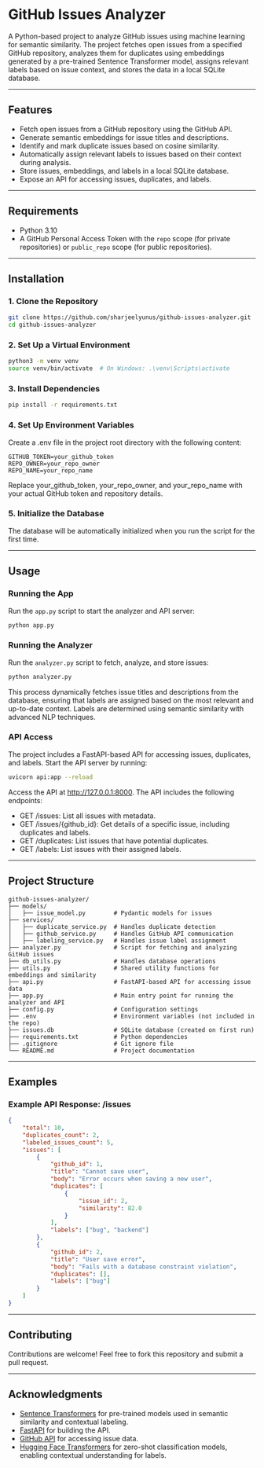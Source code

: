 # GitHub Issues Analyzer

A Python-based project to analyze GitHub issues using machine learning for semantic similarity. The project fetches open issues from a specified GitHub repository, analyzes them for duplicates using embeddings generated by a pre-trained Sentence Transformer model, assigns relevant labels based on issue context, and stores the data in a local SQLite database.

---

## Features

- Fetch open issues from a GitHub repository using the GitHub API.
- Generate semantic embeddings for issue titles and descriptions.
- Identify and mark duplicate issues based on cosine similarity.
- Automatically assign relevant labels to issues based on their context during analysis.
- Store issues, embeddings, and labels in a local SQLite database.
- Expose an API for accessing issues, duplicates, and labels.

---

## Requirements

- Python 3.10
- A GitHub Personal Access Token with the `repo` scope (for private repositories) or `public_repo` scope (for public repositories).

---

## Installation

### 1. Clone the Repository

```bash
git clone https://github.com/sharjeelyunus/github-issues-analyzer.git
cd github-issues-analyzer
```

### 2. Set Up a Virtual Environment

```bash
python3 -m venv venv
source venv/bin/activate  # On Windows: .\venv\Scripts\activate
```

### 3. Install Dependencies

```bash
pip install -r requirements.txt
```

### 4. Set Up Environment Variables

Create a .env file in the project root directory with the following content:

```plaintext
GITHUB_TOKEN=your_github_token
REPO_OWNER=your_repo_owner
REPO_NAME=your_repo_name
```

Replace your_github_token, your_repo_owner, and your_repo_name with your actual GitHub token and repository details.

### 5. Initialize the Database

The database will be automatically initialized when you run the script for the first time.

---

## Usage

### Running the App

Run the `app.py` script to start the analyzer and API server:

```bash
python app.py
```

### Running the Analyzer

Run the `analyzer.py` script to fetch, analyze, and store issues:

```bash
python analyzer.py
```

This process dynamically fetches issue titles and descriptions from the database, ensuring that labels are assigned based on the most relevant and up-to-date context. Labels are determined using semantic similarity with advanced NLP techniques.

### API Access

The project includes a FastAPI-based API for accessing issues, duplicates, and labels. Start the API server by running:

```bash
uvicorn api:app --reload
```

Access the API at <http://127.0.0.1:8000>. The API includes the following endpoints:

- GET /issues: List all issues with metadata.
- GET /issues/{github_id}: Get details of a specific issue, including duplicates and labels.
- GET /duplicates: List issues that have potential duplicates.
- GET /labels: List issues with their assigned labels.

---

## Project Structure

```plaintext
github-issues-analyzer/
├── models/
│   ├── issue_model.py        # Pydantic models for issues
├── services/
│   ├── duplicate_service.py  # Handles duplicate detection
│   ├── github_service.py     # Handles GitHub API communication
│   ├── labeling_service.py   # Handles issue label assignment
├── analyzer.py               # Script for fetching and analyzing GitHub issues
├── db_utils.py               # Handles database operations
├── utils.py                  # Shared utility functions for embeddings and similarity
├── api.py                    # FastAPI-based API for accessing issue data
├── app.py                    # Main entry point for running the analyzer and API
├── config.py                 # Configuration settings
├── .env                      # Environment variables (not included in the repo)
├── issues.db                 # SQLite database (created on first run)
├── requirements.txt          # Python dependencies
├── .gitignore                # Git ignore file
└── README.md                 # Project documentation

```

---

## Examples

### Example API Response: /issues

```json
{
    "total": 10,
    "duplicates_count": 2,
    "labeled_issues_count": 5,
    "issues": [
        {
            "github_id": 1,
            "title": "Cannot save user",
            "body": "Error occurs when saving a new user",
            "duplicates": [
                {
                    "issue_id": 2,
                    "similarity": 82.0
                }
            ],
            "labels": ["bug", "backend"]
        },
        {
            "github_id": 2,
            "title": "User save error",
            "body": "Fails with a database constraint violation",
            "duplicates": [],
            "labels": ["bug"]
        }
    ]
}
```

---

## Contributing

Contributions are welcome! Feel free to fork this repository and submit a pull request.

---

## Acknowledgments

- [Sentence Transformers](https://www.sbert.net/) for pre-trained models used in semantic similarity and contextual labeling.
- [FastAPI](https://fastapi.tiangolo.com) for building the API.
- [GitHub API](https://docs.github.com/en/rest) for accessing issue data.
- [Hugging Face Transformers](https://huggingface.co/transformers/) for zero-shot classification models, enabling contextual understanding for labels.
